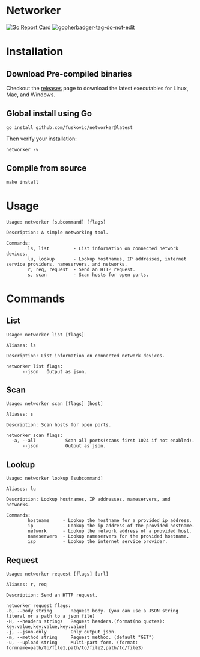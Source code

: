 # Networker

[![Go Report Card](https://goreportcard.com/badge/github.com/fuskovic/networker)](https://goreportcard.com/report/github.com/fuskovic/networker)
<a href='https://github.com/jpoles1/gopherbadger' target='_blank'>![gopherbadger-tag-do-not-edit](https://img.shields.io/badge/Go%20Coverage-56%25-brightgreen.svg?longCache=true&style=flat)</a>


# Installation

## Download Pre-compiled binaries

Checkout the [releases](https://github.com/fuskovic/networker/releases) page to download the latest executables for Linux, Mac, and Windows.

## Global install using Go

    go install github.com/fuskovic/networker@latest

Then verify your installation:

    networker -v

## Compile from source

    make install

# Usage 

    Usage: networker [subcommand] [flags]

    Description: A simple networking tool.

    Commands:
            ls, list         - List information on connected network devices.
            lu, lookup       - Lookup hostnames, IP addresses, internet service providers, nameservers, and networks.
            r, req, request  - Send an HTTP request.
            s, scan          - Scan hosts for open ports.

# Commands

## List

```
Usage: networker list [flags]

Aliases: ls

Description: List information on connected network devices.

networker list flags:
      --json   Output as json.
```


## Scan

```
Usage: networker scan [flags] [host]

Aliases: s

Description: Scan hosts for open ports.

networker scan flags:
  -a, --all           Scan all ports(scans first 1024 if not enabled).
      --json          Output as json.
```


## Lookup

    Usage: networker lookup [subcommand]

    Aliases: lu

    Description: Lookup hostnames, IP addresses, nameservers, and networks.

    Commands:
            hostname     - Lookup the hostname for a provided ip address.
            ip           - Lookup the ip address of the provided hostname.
            network      - Lookup the network address of a provided host.
            nameservers  - Lookup nameservers for the provided hostname.
            isp          - Lookup the internet service provider.



## Request

    Usage: networker request [flags] [url]

    Aliases: r, req

    Description: Send an HTTP request.

    networker request flags:
    -b, --body string       Request body. (you can use a JSON string literal or a path to a json file)
    -H, --headers strings   Request headers.(format(no quotes): key:value,key:value,key:value)
    -j, --json-only         Only output json.
    -m, --method string     Request method. (default "GET")
    -u, --upload string     Multi-part form. (format: formname=path/to/file1,path/to/file2,path/to/file3)

